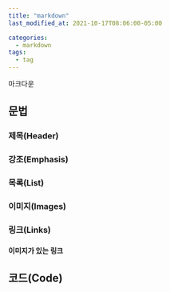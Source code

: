 ```yaml
---
title: "markdown"
last_modified_at: 2021-10-17T08:06:00-05:00

categories:
  - markdown
tags:
  - tag
---
```


마크다운
## 문법

### 제목(Header)

### 강조(Emphasis)

### 목록(List)

### 이미지(Images)

### 링크(Links)

#### 이미지가 있는 링크

## 코드(Code)
